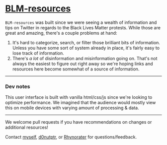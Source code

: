 # [BLM-resources](https://www.blm-resources.com/index.html)

`BLM-resources` was built since we were seeing a wealth of information and tips on Twitter in regards to the Black Lives Matter protests. While those are great and amazing, there's a couple problems at hand:

1. It's hard to categorize, search, or filter those brilliant bits of information. Unless you have some sort of system already in place, it's fairly easy to lose track of information.
2. There's _a lot_ of disinformation and misinformation going on. That's not always the easiest to figure out right away so we're hoping links and resources here become somewhat of a source of information.

---

### Dev notes

This user interface is built with vanilla html/css/js since we're looking to optimize performance. We imagined that the audience would mostly view this on mobile devices with varying amount of processing & data.

---

We welcome pull requests if you have recommendations on changes or additional resources!

Contact [myself](https://twitter.com/hxnyk), [d0nutptr](https://twitter.com/d0nutptr), or [Rhynorater](https://twitter.com/Rhynorater) for questions/feedback.
